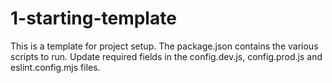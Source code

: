 # 1-starting-template
This is a template for project setup. The package.json contains the various scripts to run. Update required fields in the config.dev.js, config.prod.js and eslint.config.mjs files.
